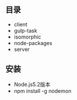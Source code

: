 
## 目录

* client
* gulp-task
* isomorphic
* node-packages
* server

## 安装

* Node.js5.2版本
* npm install -g nodemon